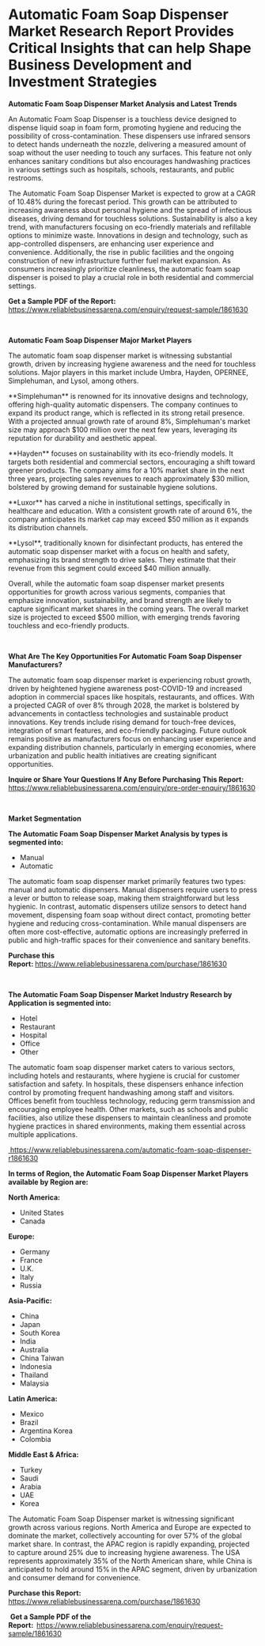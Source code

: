 <p><h1>Automatic Foam Soap Dispenser Market Research Report Provides Critical Insights that can help Shape Business Development and Investment Strategies</h1></p><p><strong>Automatic Foam Soap Dispenser Market Analysis and Latest Trends</strong></p>
<p><p>An Automatic Foam Soap Dispenser is a touchless device designed to dispense liquid soap in foam form, promoting hygiene and reducing the possibility of cross-contamination. These dispensers use infrared sensors to detect hands underneath the nozzle, delivering a measured amount of soap without the user needing to touch any surfaces. This feature not only enhances sanitary conditions but also encourages handwashing practices in various settings such as hospitals, schools, restaurants, and public restrooms.</p><p>The Automatic Foam Soap Dispenser Market is expected to grow at a CAGR of 10.48% during the forecast period. This growth can be attributed to increasing awareness about personal hygiene and the spread of infectious diseases, driving demand for touchless solutions. Sustainability is also a key trend, with manufacturers focusing on eco-friendly materials and refillable options to minimize waste. Innovations in design and technology, such as app-controlled dispensers, are enhancing user experience and convenience. Additionally, the rise in public facilities and the ongoing construction of new infrastructure further fuel market expansion. As consumers increasingly prioritize cleanliness, the automatic foam soap dispenser is poised to play a crucial role in both residential and commercial settings.</p></p>
<p><strong>Get a Sample PDF of the Report:&nbsp;</strong> <a href="https://www.reliablebusinessarena.com/enquiry/request-sample/1861630?utm_campaign=3315&utm_medium=2&utm_source=Github&utm_content=ia&utm_term=16042025&utm_id=automatic-foam-soap-dispenser">https://www.reliablebusinessarena.com/enquiry/request-sample/1861630</a></p>
<p>&nbsp;</p>
<p><strong>Automatic Foam Soap Dispenser Major Market Players</strong></p>
<p><p>The automatic foam soap dispenser market is witnessing substantial growth, driven by increasing hygiene awareness and the need for touchless solutions. Major players in this market include Umbra, Hayden, OPERNEE, Simplehuman, and Lysol, among others.</p><p>**Simplehuman** is renowned for its innovative designs and technology, offering high-quality automatic dispensers. The company continues to expand its product range, which is reflected in its strong retail presence. With a projected annual growth rate of around 8%, Simplehuman's market size may approach $100 million over the next few years, leveraging its reputation for durability and aesthetic appeal.</p><p>**Hayden** focuses on sustainability with its eco-friendly models. It targets both residential and commercial sectors, encouraging a shift toward greener products. The company aims for a 10% market share in the next three years, projecting sales revenues to reach approximately $30 million, bolstered by growing demand for sustainable hygiene solutions.</p><p>**Luxor** has carved a niche in institutional settings, specifically in healthcare and education. With a consistent growth rate of around 6%, the company anticipates its market cap may exceed $50 million as it expands its distribution channels.</p><p>**Lysol**, traditionally known for disinfectant products, has entered the automatic soap dispenser market with a focus on health and safety, emphasizing its brand strength to drive sales. They estimate that their revenue from this segment could exceed $40 million annually.</p><p>Overall, while the automatic foam soap dispenser market presents opportunities for growth across various segments, companies that emphasize innovation, sustainability, and brand strength are likely to capture significant market shares in the coming years. The overall market size is projected to exceed $500 million, with emerging trends favoring touchless and eco-friendly products.</p></p>
<p>&nbsp;</p>
<p><strong>What Are The Key Opportunities For Automatic Foam Soap Dispenser Manufacturers?</strong></p>
<p><p>The automatic foam soap dispenser market is experiencing robust growth, driven by heightened hygiene awareness post-COVID-19 and increased adoption in commercial spaces like hospitals, restaurants, and offices. With a projected CAGR of over 8% through 2028, the market is bolstered by advancements in contactless technologies and sustainable product innovations. Key trends include rising demand for touch-free devices, integration of smart features, and eco-friendly packaging. Future outlook remains positive as manufacturers focus on enhancing user experience and expanding distribution channels, particularly in emerging economies, where urbanization and public health initiatives are creating significant opportunities.</p></p>
<p><strong>Inquire or Share Your Questions If Any Before Purchasing This Report:</strong> <a href="https://www.reliablebusinessarena.com/enquiry/pre-order-enquiry/1861630?utm_campaign=3315&utm_medium=2&utm_source=Github&utm_content=ia&utm_term=16042025&utm_id=automatic-foam-soap-dispenser">https://www.reliablebusinessarena.com/enquiry/pre-order-enquiry/1861630</a></p>
<p>&nbsp;</p>
<p><strong>Market Segmentation</strong></p>
<p><strong>The Automatic Foam Soap Dispenser Market Analysis by types is segmented into:</strong></p>
<p><ul><li>Manual</li><li>Automatic</li></ul></p>
<p><p>The automatic foam soap dispenser market primarily features two types: manual and automatic dispensers. Manual dispensers require users to press a lever or button to release soap, making them straightforward but less hygienic. In contrast, automatic dispensers utilize sensors to detect hand movement, dispensing foam soap without direct contact, promoting better hygiene and reducing cross-contamination. While manual dispensers are often more cost-effective, automatic options are increasingly preferred in public and high-traffic spaces for their convenience and sanitary benefits.</p></p>
<p><strong>Purchase this Report:&nbsp;</strong><a href="https://www.reliablebusinessarena.com/purchase/1861630?utm_campaign=3315&utm_medium=2&utm_source=Github&utm_content=ia&utm_term=16042025&utm_id=automatic-foam-soap-dispenser">https://www.reliablebusinessarena.com/purchase/1861630</a></p>
<p>&nbsp;</p>
<p><strong>The Automatic Foam Soap Dispenser Market Industry Research by Application is segmented into:</strong></p>
<p><ul><li>Hotel</li><li>Restaurant</li><li>Hospital</li><li>Office</li><li>Other</li></ul></p>
<p><p>The automatic foam soap dispenser market caters to various sectors, including hotels and restaurants, where hygiene is crucial for customer satisfaction and safety. In hospitals, these dispensers enhance infection control by promoting frequent handwashing among staff and visitors. Offices benefit from touchless technology, reducing germ transmission and encouraging employee health. Other markets, such as schools and public facilities, also utilize these dispensers to maintain cleanliness and promote hygiene practices in shared environments, making them essential across multiple applications.</p></p>
<p><a href="https://www.reliablebusinessarena.com/automatic-foam-soap-dispenser-r1861630?utm_campaign=3315&utm_medium=2&utm_source=Github&utm_content=ia&utm_term=16042025&utm_id=automatic-foam-soap-dispenser">&nbsp;https://www.reliablebusinessarena.com/automatic-foam-soap-dispenser-r1861630</a></p>
<p><strong>In terms of Region, the Automatic Foam Soap Dispenser Market Players available by Region are:</strong></p>
<p>
    <p> <strong> North America: </strong>
        <ul>
            <li>United States</li>
            <li>Canada</li>
        </ul>
        </p> 
    <p> <strong> Europe: </strong>
        <ul>
            <li>Germany</li>
            <li>France</li>
            <li>U.K.</li>
            <li>Italy</li>
            <li>Russia</li>
        </ul>
        </p> 
    <p> <strong> Asia-Pacific: </strong>
        <ul>
            <li>China</li>
            <li>Japan</li>
            <li>South Korea</li>
            <li>India</li>
            <li>Australia</li>
            <li>China Taiwan</li>
            <li>Indonesia</li>
            <li>Thailand</li>
            <li>Malaysia</li>
        </ul>
        </p> 
    <p> <strong> Latin America: </strong>
        <ul>
            <li>Mexico</li>
            <li>Brazil</li>
            <li>Argentina Korea</li>
            <li>Colombia</li>
        </ul>
        </p> 
    <p> <strong> Middle East & Africa: </strong>
        <ul>
            <li>Turkey</li>
            <li>Saudi</li>
            <li>Arabia</li>
            <li>UAE</li>
            <li>Korea</li>
        </ul>
    </p>
    </p>
<p><p>The Automatic Foam Soap Dispenser market is witnessing significant growth across various regions. North America and Europe are expected to dominate the market, collectively accounting for over 57% of the global market share. In contrast, the APAC region is rapidly expanding, projected to capture around 25% due to increasing hygiene awareness. The USA represents approximately 35% of the North American share, while China is anticipated to hold around 15% in the APAC segment, driven by urbanization and consumer demand for convenience.</p></p>
<p><strong>Purchase this Report: </strong><a href="https://www.reliablebusinessarena.com/purchase/1861630?utm_campaign=3315&utm_medium=2&utm_source=Github&utm_content=ia&utm_term=16042025&utm_id=automatic-foam-soap-dispenser">https://www.reliablebusinessarena.com/purchase/1861630</a></p>
<p>&nbsp;<strong>Get a Sample PDF of the Report:&nbsp;&nbsp;</strong><a href="https://www.reliablebusinessarena.com/enquiry/request-sample/1861630?utm_campaign=3315&utm_medium=2&utm_source=Github&utm_content=ia&utm_term=16042025&utm_id=automatic-foam-soap-dispenser">https://www.reliablebusinessarena.com/enquiry/request-sample/1861630</a></p>
<p><strong></strong></p>
<p><p></p><p></p><p></p></p>